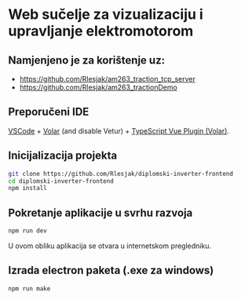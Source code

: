 # Web sučelje za vizualizaciju i upravljanje elektromotorom

## Namjenjeno je za korištenje uz:

- https://github.com/Rlesjak/am263_traction_tcp_server
- https://github.com/Rlesjak/am263_tractionDemo

## Preporučeni IDE

[VSCode](https://code.visualstudio.com/) + [Volar](https://marketplace.visualstudio.com/items?itemName=Vue.volar) (and disable Vetur) + [TypeScript Vue Plugin (Volar)](https://marketplace.visualstudio.com/items?itemName=Vue.vscode-typescript-vue-plugin).

## Inicijalizacija projekta

```sh
git clone https://github.com/Rlesjak/diplomski-inverter-frontend
cd diplomski-inverter-frontend
npm install
```

## Pokretanje aplikacije u svrhu razvoja

```sh
npm run dev
```

U ovom obliku aplikacija se otvara u internetskom pregledniku.

## Izrada electron paketa (.exe za windows)

```sh
npm run make
```
